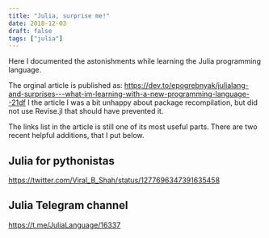 ```yaml
---
title: "Julia, surprise me!"
date: 2018-12-03
draft: false
tags: ["julia"]
---
```


Here I documented the astonishments while learning the Julia programming
language.

<!--more-->

The orginal article is published as: https://dev.to/epogrebnyak/julialang-and-surprises---what-im-learning-with-a-new-programming-language--21df
I the article I was a bit unhappy about package recompilation, but did not 
use Revise.jl that should have prevented it.

The links list in the article is still one of its most useful parts.
There are two recent helpful additions, that I put below.

## Julia for pythonistas

<https://twitter.com/Viral_B_Shah/status/1277696347391635458>

## Julia Telegram channel 

<https://t.me/JuliaLanguage/16337>
